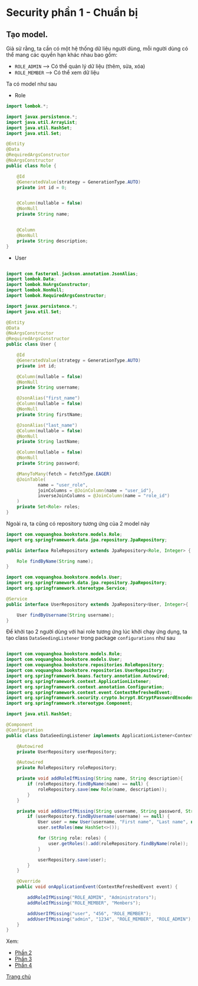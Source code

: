 # Security phần 1 - Chuẩn bị

## Tạo model.

Giả sử rằng, ta cần có một hệ thống dữ liệu người dùng, mỗi người dùng có thể mang các quyền hạn khác nhau bao gồm:
- `ROLE_ADMIN` --> Có thể quản lý dữ liệu (thêm, sửa, xóa)
- `ROLE_MEMBER` --> Có thể xem dữ liệu

Ta có model như sau

- Role

```java
import lombok.*;

import javax.persistence.*;
import java.util.ArrayList;
import java.util.HashSet;
import java.util.Set;

@Entity
@Data
@RequiredArgsConstructor
@NoArgsConstructor
public class Role {

    @Id
    @GeneratedValue(strategy = GenerationType.AUTO)
    private int id = 0;


    @Column(nullable = false)
    @NonNull
    private String name;


    @Column
    @NonNull
    private String description;
}
```

- User

```java

import com.fasterxml.jackson.annotation.JsonAlias;
import lombok.Data;
import lombok.NoArgsConstructor;
import lombok.NonNull;
import lombok.RequiredArgsConstructor;

import javax.persistence.*;
import java.util.Set;

@Entity
@Data
@NoArgsConstructor
@RequiredArgsConstructor
public class User {

    @Id
    @GeneratedValue(strategy = GenerationType.AUTO)
    private int id;

    @Column(nullable = false)
    @NonNull
    private String username;

    @JsonAlias("first_name")
    @Column(nullable = false)
    @NonNull
    private String firstName;

    @JsonAlias("last_name")
    @Column(nullable = false)
    @NonNull
    private String lastName;

    @Column(nullable = false)
    @NonNull
    private String password;

    @ManyToMany(fetch = FetchType.EAGER)
    @JoinTable(
            name = "user_role",
            joinColumns = @JoinColumn(name = "user_id"),
            inverseJoinColumns = @JoinColumn(name = "role_id")
    )
    private Set<Role> roles;
}
```

Ngoài ra, ta cũng có repository tương ứng của 2 model này

```java
import com.voquanghoa.bookstore.models.Role;
import org.springframework.data.jpa.repository.JpaRepository;

public interface RoleRepository extends JpaRepository<Role, Integer> {

    Role findByName(String name);
}
```

```java
import com.voquanghoa.bookstore.models.User;
import org.springframework.data.jpa.repository.JpaRepository;
import org.springframework.stereotype.Service;

@Service
public interface UserRepository extends JpaRepository<User, Integer>{

    User findByUsername(String username);
}
```

Để khởi tạo 2 người dùng với hai role tương ứng lúc khởi chạy ứng dụng, ta tạo class `DataSeedingListener` trong package `configurations` như sau

```java

import com.voquanghoa.bookstore.models.Role;
import com.voquanghoa.bookstore.models.User;
import com.voquanghoa.bookstore.repositories.RoleRepository;
import com.voquanghoa.bookstore.repositories.UserRepository;
import org.springframework.beans.factory.annotation.Autowired;
import org.springframework.context.ApplicationListener;
import org.springframework.context.annotation.Configuration;
import org.springframework.context.event.ContextRefreshedEvent;
import org.springframework.security.crypto.bcrypt.BCryptPasswordEncoder;
import org.springframework.stereotype.Component;

import java.util.HashSet;

@Component
@Configuration
public class DataSeedingListener implements ApplicationListener<ContextRefreshedEvent> {

    @Autowired
    private UserRepository userRepository;

    @Autowired
    private RoleRepository roleRepository;

    private void addRoleIfMissing(String name, String description){
        if (roleRepository.findByName(name) == null) {
            roleRepository.save(new Role(name, description));
        }
    }

    private void addUserIfMissing(String username, String password, String... roles){
        if (userRepository.findByUsername(username) == null) {
            User user = new User(username, "First name", "Last name", new BCryptPasswordEncoder().encode(password));
            user.setRoles(new HashSet<>());

            for (String role: roles) {
                user.getRoles().add(roleRepository.findByName(role));
            }

            userRepository.save(user);
        }
    }

    @Override
    public void onApplicationEvent(ContextRefreshedEvent event) {

        addRoleIfMissing("ROLE_ADMIN", "Administrators");
        addRoleIfMissing("ROLE_MEMBER", "Members");

        addUserIfMissing("user", "456", "ROLE_MEMBER");
        addUserIfMissing("admin", "1234", "ROLE_MEMBER", "ROLE_ADMIN");
    }
}
```

Xem:

- [Phần 2](Security-2.md)
- [Phần 3](Security-3.md)
- [Phần 4](Security-4.md)

[Trang chủ](https://voquanghoa.github.io/Spring-Tutorial/)